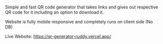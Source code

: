 Simple and fast QR code generator that takes links and gives out respective QR code for it including an option to download it. 

Website is fully mobile responsive and completely runs on client side (No DB)

Live Website: https://qr-generator-ruddy.vercel.app/
